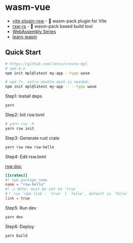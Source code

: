 # wasm-vue

- [vite-plugin-rsw](https://github.com/lencx/vite-plugin-rsw) - 🦀 wasm-pack plugin for Vite
- [rsw-rs](https://github.com/lencx/rsw-rs) - 🦞 wasm-pack based build tool
- [WebAssembly Series](https://github.com/lencx/awesome/blob/main/WebAssembly.md)
- [learn-wasm](https://github.com/lencx/learn-wasm)

## Quick Start

```bash
# https://github.com/lencx/create-mpl
# npm 6.x
npm init mpl@latest my-app --type wasm

# npm 7+, extra double-dash is needed:
npm init mpl@latest my-app -- --type wasm
```

Step1: Install deps

```bash
yarn
```

Step2: Init rsw.toml

```bash
# yarn rsw -h
yarn rsw init
```

Step3: Generate rust crate

```bash
yarn rsw new rsw-hello
```

Step4: Edit rsw.toml

[rsw doc](https://github.com/lencx/rsw-rs#readme)

```toml
[[crates]]
#! npm package name
name = "rsw-hello"
#! ⚠️ Note: must be set to `true`
#！ run `npm link`: `true` | `false`, default is `false`
link = true
```

Step5: Run dev

```bash
yarn dev
```

Step6: Deploy

```bash
yarn build
```
